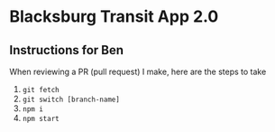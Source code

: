 # Blacksburg Transit App 2.0
## Instructions for Ben
When reviewing a PR (pull request) I make, here are the steps to take
1. `git fetch`
2. `git switch [branch-name]`
3. `npm i`
4. `npm start`
